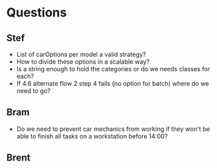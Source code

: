 # Questions

## Stef
- List of carOptions per model a valid strategy?
- How to divide these options in a scalable way?
- Is a string enough to hold the categories or do we needs classes for each?
- If 4.6 alternate flow 2 step 4 fails (no option for batch) where do we need to go?

## Bram
- Do we need to prevent car mechanics from working if they won't be able to finish
  all tasks on a workstation before 14:00?

## Brent